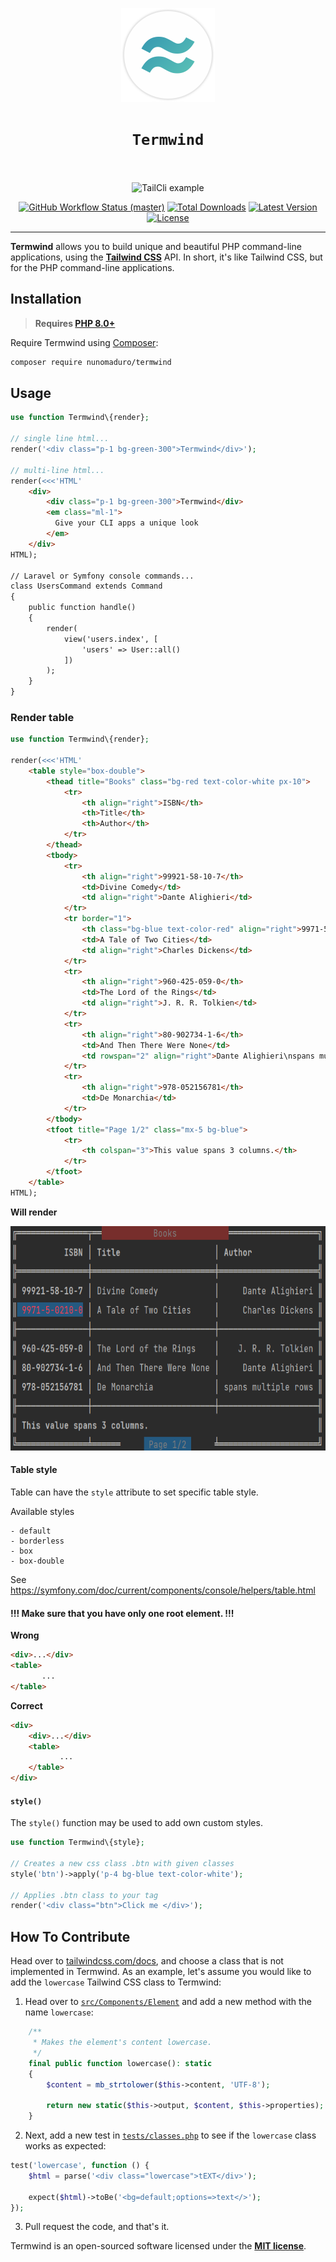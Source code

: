 <p align="center">
    <img width="150" height="150" alt="Termwind logo" src="/art/logo.png"/>
</p>

<h1 align="center" style="border:none !important">
    <code>Termwind</code>
    <br>
    <br>
</h1>

<p align="center">
    <img src="https://raw.githubusercontent.com/nunomaduro/tailcli/master/art/example.png" alt="TailCli example" height="300">
    <p align="center">
        <a href="https://github.com/nunomaduro/termwind/actions"><img alt="GitHub Workflow Status (master)" src="https://img.shields.io/github/workflow/status/nunomaduro/termwind/Tests/master"></a>
        <a href="https://packagist.org/packages/nunomaduro/termwind"><img alt="Total Downloads" src="https://img.shields.io/packagist/dt/nunomaduro/termwind"></a>
        <a href="https://packagist.org/packages/nunomaduro/termwind"><img alt="Latest Version" src="https://img.shields.io/packagist/v/nunomaduro/termwind"></a>
        <a href="https://packagist.org/packages/nunomaduro/termwind"><img alt="License" src="https://img.shields.io/packagist/l/nunomaduro/termwind"></a>
    </p>
</p>

------
**Termwind** allows you to build unique and beautiful PHP command-line applications, using the **[Tailwind CSS](https://tailwindcss.com/)** API. In short, it's like Tailwind CSS, but for the PHP command-line applications.

## Installation

> **Requires [PHP 8.0+](https://php.net/releases/)**

Require Termwind using [Composer](https://getcomposer.org):

```bash
composer require nunomaduro/termwind
```

## Usage

```php
use function Termwind\{render};

// single line html...
render('<div class="p-1 bg-green-300">Termwind</div>');

// multi-line html...
render(<<<'HTML'
    <div>
        <div class="p-1 bg-green-300">Termwind</div>
        <em class="ml-1">
          Give your CLI apps a unique look
        </em>
    </div>
HTML);

// Laravel or Symfony console commands...
class UsersCommand extends Command
{
    public function handle()
    {
        render(
            view('users.index', [
                'users' => User::all()
            ])
        );
    }
}
```

### Render table

```php
use function Termwind\{render};

render(<<<'HTML'
    <table style="box-double">
        <thead title="Books" class="bg-red text-color-white px-10">
            <tr>
                <th align="right">ISBN</th>
                <th>Title</th>
                <th>Author</th>
            </tr>
        </thead>
        <tbody>
            <tr>
                <th align="right">99921-58-10-7</th>
                <td>Divine Comedy</td>
                <td align="right">Dante Alighieri</td>
            </tr>
            <tr border="1">
                <th class="bg-blue text-color-red" align="right">9971-5-0210-0</th>
                <td>A Tale of Two Cities</td>
                <td align="right">Charles Dickens</td>
            </tr>
            <tr>
                <th align="right">960-425-059-0</th>
                <td>The Lord of the Rings</td>
                <td align="right">J. R. R. Tolkien</td>
            </tr>
            <tr>
                <th align="right">80-902734-1-6</th>
                <td>And Then There Were None</td>
                <td rowspan="2" align="right">Dante Alighieri\nspans multiple rows</td>
            </tr>
            <tr>
                <th align="right">978-052156781</th>
                <td>De Monarchia</td>
            </tr>
        </tbody>
        <tfoot title="Page 1/2" class="mx-5 bg-blue">
            <tr>
                <th colspan="3">This value spans 3 columns.</th>
            </tr>
        </tfoot>
    </table>
HTML);
```

**Will render**

<p align="center">
    <img width="671" height="359" alt="Table" src="/art/table.png"/>
</p>

#### Table style
Table can have the `style` attribute to set specific table style. 

Available styles

```
- default
- borderless
- box
- box-double
```

See https://symfony.com/doc/current/components/console/helpers/table.html 


#### !!! Make sure that you have only one root element. !!!

**Wrong**
```html
<div>...</div>
<table>
       ...
</table>
```

**Correct**
```html
<div>
    <div>...</div>
    <table>
           ...
    </table>
</div>
```

#### `style()`

The `style()` function may be used to add own custom styles.

```php
use function Termwind\{style};

// Creates a new css class .btn with given classes
style('btn')->apply('p-4 bg-blue text-color-white');

// Applies .btn class to your tag
render('<div class="btn">Click me </div>');
```

## How To Contribute

Head over to [tailwindcss.com/docs](https://tailwindcss.com/docs), and choose a class that is not implemented in Termwind. As an example, let's assume you would like to add the `lowercase` Tailwind CSS class to Termwind:

1. Head over to [`src/Components/Element`](https://github.com/nunomaduro/termwind/blob/master/src/Components/Element.php#L263) and add a new method with the name `lowercase`:
```php
    /**
     * Makes the element's content lowercase.
     */
    final public function lowercase(): static
    {
        $content = mb_strtolower($this->content, 'UTF-8');

        return new static($this->output, $content, $this->properties);
    }
```

2. Next, add a new test in [`tests/classes.php`](https://github.com/nunomaduro/termwind/blob/master/tests/classes.php#L135) to see if the `lowercase` class works as expected:

```php
test('lowercase', function () {
    $html = parse('<div class="lowercase">tEXT</div>');

    expect($html)->toBe('<bg=default;options=>text</>');
});
```

3. Pull request the code, and that's it.

Termwind is an open-sourced software licensed under the **[MIT license](https://opensource.org/licenses/MIT)**.
